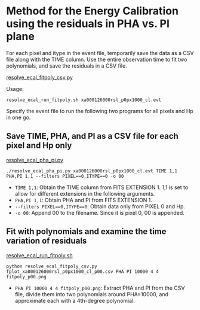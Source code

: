 # Method for the Energy Calibration using the residuals in PHA vs. PI plane

For each pixel and itype in the event file, temporarily save the data as a CSV file along with the TIME column. Use the entire observation time to fit two polynomials, and save the residuals in a CSV file.

[resolve_ecal_fitpoly_csv.py](https://github.com/yamadasuzaku/rksysoft/blob/main/resolve/ecal/resolve_ecal_fitpoly_csv.py)

Usage:

``` bash:
resolve_ecal_run_fitpoly.sh xa000126000rsl_p0px1000_cl.evt
```

Specify the event file to run the following two programs for all pixels and Hp in one go.


## Save TIME, PHA, and PI as a CSV file for each pixel and Hp only


[resolve_ecal_pha_pi.py](https://github.com/yamadasuzaku/rksysoft/blob/main/resolve/ecal/resolve_ecal_pha_pi.py)

``` bash:
./resolve_ecal_pha_pi.py xa000126000rsl_p0px1000_cl.evt TIME 1,1 PHA,PI 1,1 --filters PIXEL==0,ITYPE==0 -o 00
```

- `TIME 1,1`: Obtain the TIME column from FITS EXTENSION 1. 1,1 is set to allow for different extensions in the following arguments.
- `PHA,PI 1,1`: Obtain PHA and PI from FITS EXTENSION 1.
- `--filters PIXEL==0,ITYPE==0`: Obtain data only from PIXEL 0 and Hp.
- `-o 00`: Append 00 to the filename. Since it is pixel 0, 00 is appended.


## Fit with polynomials and examine the time variation of residuals

[resolve_ecal_run_fitpoly.sh](https://github.com/yamadasuzaku/rksysoft/blob/main/resolve/ecal/resolve_ecal_run_fitpoly.sh)

``` bash:
python resolve_ecal_fitpoly_csv.py fplot_xa000126000rsl_p0px1000_cl_p00.csv PHA PI 10000 4 4 fitpoly_p00.png
```

- `PHA PI 10000 4 4 fitpoly_p00.png`: Extract PHA and PI from the CSV file, divide them into two polynomials around PHA=10000, and approximate each with a 4th-degree polynomial.